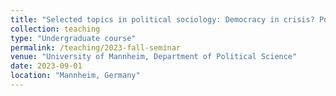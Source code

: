 ```yaml
---
title: "Selected topics in political sociology: Democracy in crisis? Political attitudes and participation in a European comparative perspective (Seminar, taught in German, Fall 2023)"
collection: teaching
type: "Undergraduate course"
permalink: /teaching/2023-fall-seminar
venue: "University of Mannheim, Department of Political Science"
date: 2023-09-01
location: "Mannheim, Germany"
---
```


